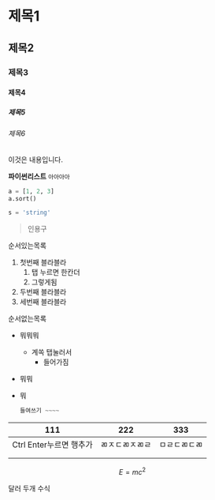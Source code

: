 # 제목1

## 제목2

### 제목3

#### 제목4

##### 제목5

###### 제목6



이것은 내용입니다.

**파이썬리스트** `아아아아`

```python
a = [1, 2, 3]
a.sort()

s = 'string'
```



> 인용구



순서있는목록

1. 첫번째 블라블라
   1. 탭 누르면 한칸더
   2. 그렇게됨
2. 두번째 블라블라
3. 세번째 블라블라



순서없는목록

- 뭐뭐뭐

  - 계쏙 탭눌러서
    - 들어가짐

- 뭐뭐

- 뭐

  ``` python
  들여쓰기 ~~~~
  ```



| 111                     | 222            | 333          |
| ----------------------- | -------------- | ------------ |
| Ctrl Enter누르면 행추가 | ㄻㅈㄷㄻㅈㄻㄹ | ㅁㄹㄷㄻㄷㄻ |
|                         |                |              |
|                         |                |              |


$$
E=mc^2
$$


달러 두개 수식



